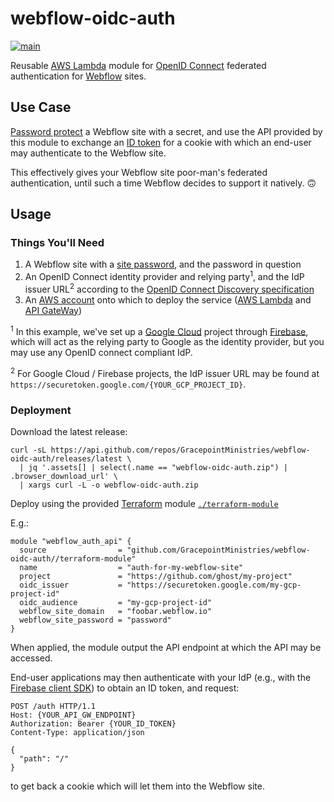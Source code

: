 # webflow-oidc-auth

[![main](https://github.com/GracepointMinistries/webflow-oidc-auth/workflows/main/badge.svg)](https://github.com/GracepointMinistries/webflow-oidc-auth/actions?query=workflow/main)

Reusable [AWS Lambda](https://aws.amazon.com/lambda) module for [OpenID Connect](https://auth0.com/docs/protocols/oidc) federated authentication for [Webflow](https://webflow.com) sites.

## Use Case

[Password protect](https://university.webflow.com/article/password-protect-your-site-or-web-pages) a Webflow site with a secret, and use the API provided by this module to exchange an [ID token](https://auth0.com/docs/tokens/concepts/id-tokens) for a cookie with which an end-user may authenticate to the Webflow site.

This effectively gives your Webflow site poor-man's federated authentication, until such a time Webflow decides to support it natively. 🙃

## Usage

### Things You'll Need

1. A Webflow site with a [site password](https://university.webflow.com/article/password-protect-your-site-or-web-pages), and the password in question
2. An OpenID Connect identity provider and relying party<sup>1</sup>, and the IdP issuer URL<sup>2</sup> according to the [OpenID Connect Discovery specification](https://developers.google.com/identity/protocols/oauth2/openid-connect#discovery)
3. An [AWS account](https://aws.amazon.com) onto which to deploy the service ([AWS Lambda](https://aws.amazon.com/lambda) and [API GateWay](https://aws.amazon.com/api-gateway))


<sup>1</sup> In this example, we've set up a [Google Cloud](https://cloud.google.com) project through [Firebase](https://firebase.google.com), which will act as the relying party to Google as the identity provider, but you may use any OpenID connect compliant IdP.

<sup>2</sup> For Google Cloud / Firebase projects, the IdP issuer URL may be found at `https://securetoken.google.com/{YOUR_GCP_PROJECT_ID}`.

### Deployment

Download the latest release:

```shell script
curl -sL https://api.github.com/repos/GracepointMinistries/webflow-oidc-auth/releases/latest \
  | jq '.assets[] | select(.name == "webflow-oidc-auth.zip") | .browser_download_url' \
  | xargs curl -L -o webflow-oidc-auth.zip
```

Deploy using the provided [Terraform](https://www.terraform.io) module [`./terraform-module`](terraform-module)

E.g.:

```hcl-terraform
module "webflow_auth_api" {
  source                = "github.com/GracepointMinistries/webflow-oidc-auth//terraform-module"
  name                  = "auth-for-my-webflow-site"
  project               = "https://github.com/ghost/my-project"
  oidc_issuer           = "https://securetoken.google.com/my-gcp-project-id"
  oidc_audience         = "my-gcp-project-id"
  webflow_site_domain   = "foobar.webflow.io"
  webflow_site_password = "password"
}
```

When applied, the module output the API endpoint at which the API may be accessed.

End-user applications may then authenticate with your IdP (e.g., with the [Firebase client SDK](https://firebase.google.com/docs/libraries)) to obtain an ID token, and request:

```http request
POST /auth HTTP/1.1
Host: {YOUR_API_GW_ENDPOINT}
Authorization: Bearer {YOUR_ID_TOKEN}
Content-Type: application/json

{
  "path": "/"
}
```

to get back a cookie which will let them into the Webflow site.
